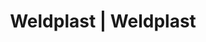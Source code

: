 ---
Filename: "login"
Link: "file:/Users/vinayakpatel/Downloads/www.weldplast.cz/users_area/login"
product_name: "null"
product_id: "null"
title: "Weldplast | Weldplast"
product_desc: ""
product_specs: ""
product_downloads: ""
href: ""
p_desc_2: ""
accessories: ""
similar_products: ""
---